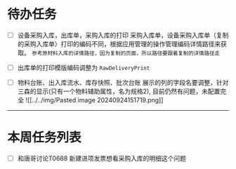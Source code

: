 # 待办任务
- [ ] 设备采购入库，出库单，采购入库的打印
采购入库单，设备采购入库单（复制的采购入库单）打印的编码不同，根据应用管理的操作管理编码详情路径来获取。
`参考原材料入库的详情路径，因为复制的页面，所以路径要跟着复制的详情路径走`

- [ ] 出库单的打印模版编码调整为 `RawDeliveryPrint`

- [ ] 物料台账、出入库流水、库存快照、批次台账
展示的列的字段名要调整，针对三森的显示(只有一个物料辅助属性，名为规格2), 目前仍然有问题，未配置完全
![[../../img/Pasted image 20240924151719.png]]





------
# 本周任务列表
- [ ] 和唐哥讨论T0688 新建进项发票想看采购入库的明细这个问题